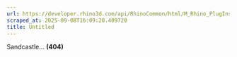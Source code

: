 ```yaml
---
url: https://developer.rhino3d.com/api/RhinoCommon/html/M_Rhino_PlugIns_PlugIn_DocumentPropertiesDialogPages.htm
scraped_at: 2025-09-08T16:09:20.409720
title: Untitled
---
```


Sandcastle... **(404)**

